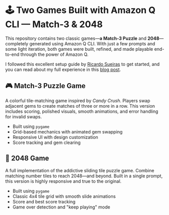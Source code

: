 # 🕹️ Two Games Built with Amazon Q CLI — Match-3 & 2048

This repository contains two classic games—**a Match-3 Puzzle** and **2048**—completely generated using Amazon Q CLI. With just a few prompts and some light iteration, both games were built, refined, and made playable end-to-end through the power of Amazon Q.

I followed this excellent setup guide by [Ricardo Sueiras](https://community.aws/content/2v5PptEEYT2y0lRmZbFQtECA66M/the-essential-guide-to-installing-amazon-q-developer-cli-on-windows?trk=e07eca93-fa2f-4351-b567-f293b83eb635&sc_channel=el_) to get started, and you can read about my full experience in this [blog post](https://community.aws/content/2xcHGWx6W6RUPP0a9wzxSFEgqQh/how-i-built-two-games-in-under-an-hour-with-amazon-q-cli).


## 🎮 Match-3 Puzzle Game

A colorful tile-matching game inspired by *Candy Crush*. Players swap adjacent gems to create matches of three or more in a row. This version includes scoring, polished visuals, smooth animations, and error handling for invalid swaps.

- Built using `pygame`
- Grid-based mechanics with animated gem swapping
- Responsive UI with design customization
- Score tracking and gem clearing


## 🧠 2048 Game

A full implementation of the addictive sliding tile puzzle game. Combine matching number tiles to reach 2048—and beyond. Built in a single prompt, this version is highly responsive and true to the original.

- Built using `pygame`
- Classic 4x4 tile grid with smooth slide animations
- Score and best score tracking
- Game over detection and "keep playing" mode
